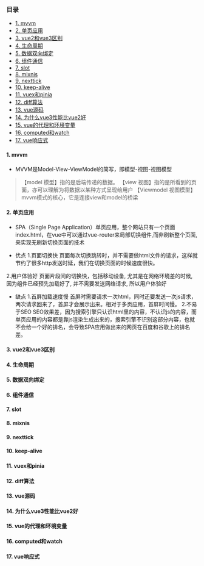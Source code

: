 ### 目录

- [1. mvvm](#1-mvvm)
- [2. 单页应用](#2-单页应用)
- [3. vue2和vue3区别](#3-vue2和vue3区别)
- [4. 生命周期](#4-生命周期)
- [5. 数据双向绑定](#5-数据双向绑定)
- [6. 组件通信](#6-组件通信)
- [7. slot](#7-slot)
- [8. mixnis](#8-mixnis)
- [9. nexttick](#9-nexttick)
- [10. keep-alive](#10-keep-alive)
- [11. vuex和pinia](#11-vuex和pinia)
- [12. diff算法](#12-diff算法)
- [13. vue源码](#13-vue源码)
- [14. 为什么vue3性能比vue2好](#14-为什么vue3性能比vue2好)
- [15. vue的代理和环境变量](#15-vue的代理和环境变量)
- [16. computed和watch](#16-computed和watch)
- [17. vue响应式](#17-vue响应式)


#### 1. mvvm
- MVVM是Model-View-ViewModel的简写，即模型-视图-视图模型
>【model 模型】指的是后端传递的数据。
>【view 视图】指的是所看到的页面，亦可以理解为将数据以某种方式呈现给用户
>【Viewmodel 视图模型】mvvm模式的核心，它是连接view和model的桥梁


#### 2. 单页应用
- SPA（Single Page Application）单页应用，整个网站只有一个页面index.html，在vue中可以通过vue-router来局部切换组件,而非刷新整个页面,来实现无刷新切换页面的技术

- 优点
1.页面切换快
页面每次切换跳转时，并不需要做html文件的请求，这样就节约了很多http发送时延，我们在切换页面的时候速度很快。

2.用户体验好
页面片段间的切换快，包括移动设备, 尤其是在网络环境差的时候, 因为组件已经预先加载好了, 并不需要发送网络请求, 所以用户体验好


- 缺点
1.首屏加载速度慢
首屏时需要请求一次html，同时还要发送一次js请求，两次请求回来了，首屏才会展示出来。相对于多页应用，首屏时间慢。
2.不易于SEO
SEO效果差，因为搜索引擎只认识html里的内容，不认识js的内容，而单页应用的内容都是靠js渲染生成出来的，搜索引擎不识别这部分内容，也就不会给一个好的排名，会导致SPA应用做出来的网页在百度和谷歌上的排名差。

#### 3. vue2和vue3区别

#### 4. 生命周期

#### 5. 数据双向绑定

#### 6. 组件通信


#### 7. slot

#### 8. mixnis
#### 9. nexttick

#### 10. keep-alive

#### 11. vuex和pinia

#### 12. diff算法
#### 13. vue源码
#### 14. 为什么vue3性能比vue2好
#### 15. vue的代理和环境变量
#### 16. computed和watch
#### 17. vue响应式

